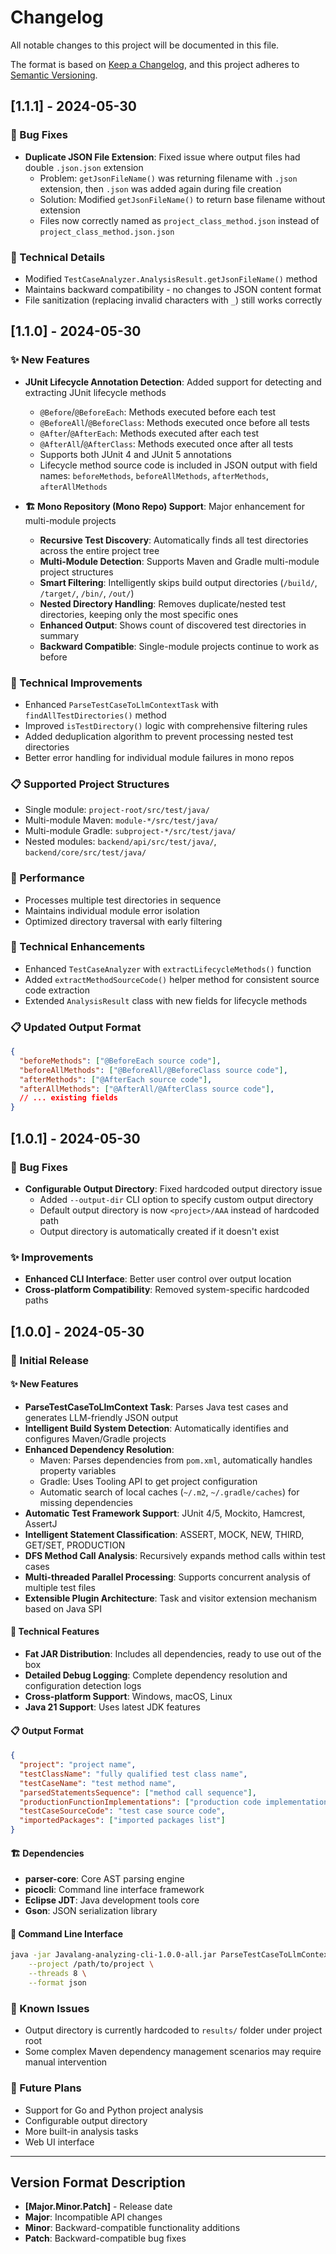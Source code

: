 # Changelog

All notable changes to this project will be documented in this file.

The format is based on [Keep a Changelog](https://keepachangelog.com/en/1.0.0/),
and this project adheres to [Semantic Versioning](https://semver.org/spec/v2.0.0.html).

## [1.1.1] - 2024-05-30

### 🐛 Bug Fixes
- **Duplicate JSON File Extension**: Fixed issue where output files had double `.json.json` extension
  - Problem: `getJsonFileName()` was returning filename with `.json` extension, then `.json` was added again during file creation
  - Solution: Modified `getJsonFileName()` to return base filename without extension
  - Files now correctly named as `project_class_method.json` instead of `project_class_method.json.json`

### 🔧 Technical Details
- Modified `TestCaseAnalyzer.AnalysisResult.getJsonFileName()` method
- Maintains backward compatibility - no changes to JSON content format
- File sanitization (replacing invalid characters with `_`) still works correctly

## [1.1.0] - 2024-05-30

### ✨ New Features
- **JUnit Lifecycle Annotation Detection**: Added support for detecting and extracting JUnit lifecycle methods
  - `@Before`/`@BeforeEach`: Methods executed before each test
  - `@BeforeAll`/`@BeforeClass`: Methods executed once before all tests
  - `@After`/`@AfterEach`: Methods executed after each test  
  - `@AfterAll`/`@AfterClass`: Methods executed once after all tests
  - Supports both JUnit 4 and JUnit 5 annotations
  - Lifecycle method source code is included in JSON output with field names: `beforeMethods`, `beforeAllMethods`, `afterMethods`, `afterAllMethods`

- **🏗️ Mono Repository (Mono Repo) Support**: Major enhancement for multi-module projects
  - **Recursive Test Discovery**: Automatically finds all test directories across the entire project tree
  - **Multi-Module Detection**: Supports Maven and Gradle multi-module project structures
  - **Smart Filtering**: Intelligently skips build output directories (`/build/`, `/target/`, `/bin/`, `/out/`)
  - **Nested Directory Handling**: Removes duplicate/nested test directories, keeping only the most specific ones
  - **Enhanced Output**: Shows count of discovered test directories in summary
  - **Backward Compatible**: Single-module projects continue to work as before

### 🔧 Technical Improvements
- Enhanced `ParseTestCaseToLlmContextTask` with `findAllTestDirectories()` method
- Improved `isTestDirectory()` logic with comprehensive filtering rules
- Added deduplication algorithm to prevent processing nested test directories
- Better error handling for individual module failures in mono repos

### 📋 Supported Project Structures
- Single module: `project-root/src/test/java/`
- Multi-module Maven: `module-*/src/test/java/`
- Multi-module Gradle: `subproject-*/src/test/java/`
- Nested modules: `backend/api/src/test/java/`, `backend/core/src/test/java/`

### 🚀 Performance
- Processes multiple test directories in sequence
- Maintains individual module error isolation
- Optimized directory traversal with early filtering

### 🔧 Technical Enhancements
- Enhanced `TestCaseAnalyzer` with `extractLifecycleMethods()` function
- Added `extractMethodSourceCode()` helper method for consistent source code extraction
- Extended `AnalysisResult` class with new fields for lifecycle methods

### 📋 Updated Output Format
```json
{
  "beforeMethods": ["@BeforeEach source code"],
  "beforeAllMethods": ["@BeforeAll/@BeforeClass source code"], 
  "afterMethods": ["@AfterEach source code"],
  "afterAllMethods": ["@AfterAll/@AfterClass source code"],
  // ... existing fields
}
```

## [1.0.1] - 2024-05-30

### 🐛 Bug Fixes
- **Configurable Output Directory**: Fixed hardcoded output directory issue
  - Added `--output-dir` CLI option to specify custom output directory
  - Default output directory is now `<project>/AAA` instead of hardcoded path
  - Output directory is automatically created if it doesn't exist

### ✨ Improvements
- **Enhanced CLI Interface**: Better user control over output location
- **Cross-platform Compatibility**: Removed system-specific hardcoded paths

## [1.0.0] - 2024-05-30

### 🎉 Initial Release

#### ✨ New Features
- **ParseTestCaseToLlmContext Task**: Parses Java test cases and generates LLM-friendly JSON output
- **Intelligent Build System Detection**: Automatically identifies and configures Maven/Gradle projects
- **Enhanced Dependency Resolution**:
  - Maven: Parses dependencies from `pom.xml`, automatically handles property variables
  - Gradle: Uses Tooling API to get project configuration
  - Automatic search of local caches (`~/.m2`, `~/.gradle/caches`) for missing dependencies
- **Automatic Test Framework Support**: JUnit 4/5, Mockito, Hamcrest, AssertJ
- **Intelligent Statement Classification**: ASSERT, MOCK, NEW, THIRD, GET/SET, PRODUCTION
- **DFS Method Call Analysis**: Recursively expands method calls within test cases
- **Multi-threaded Parallel Processing**: Supports concurrent analysis of multiple test files
- **Extensible Plugin Architecture**: Task and visitor extension mechanism based on Java SPI

#### 🔧 Technical Features
- **Fat JAR Distribution**: Includes all dependencies, ready to use out of the box
- **Detailed Debug Logging**: Complete dependency resolution and configuration detection logs
- **Cross-platform Support**: Windows, macOS, Linux
- **Java 21 Support**: Uses latest JDK features

#### 📋 Output Format
```json
{
  "project": "project name",
  "testClassName": "fully qualified test class name",
  "testCaseName": "test method name",
  "parsedStatementsSequence": ["method call sequence"],
  "productionFunctionImplementations": ["production code implementations"],
  "testCaseSourceCode": "test case source code",
  "importedPackages": ["imported packages list"]
}
```

#### 🏗️ Dependencies
- **parser-core**: Core AST parsing engine
- **picocli**: Command line interface framework
- **Eclipse JDT**: Java development tools core
- **Gson**: JSON serialization library

#### 📝 Command Line Interface
```bash
java -jar Javalang-analyzing-cli-1.0.0-all.jar ParseTestCaseToLlmContext \
    --project /path/to/project \
    --threads 8 \
    --format json
```

### 🐛 Known Issues
- Output directory is currently hardcoded to `results/` folder under project root
- Some complex Maven dependency management scenarios may require manual intervention

### 🔄 Future Plans
- Support for Go and Python project analysis
- Configurable output directory
- More built-in analysis tasks
- Web UI interface

---

## Version Format Description

- **[Major.Minor.Patch]** - Release date
- **Major**: Incompatible API changes
- **Minor**: Backward-compatible functionality additions
- **Patch**: Backward-compatible bug fixes 